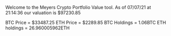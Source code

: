 Welcome to the Meyers Crypto Portfolio Value tool. 
As of 07/07/21 at 21:14:36 our valuation is $97230.85 

BTC Price = $33487.25
 ETH Price = $2289.85
BTC Holdings = 1.06BTC
 ETH holdings = 26.960005962ETH 
